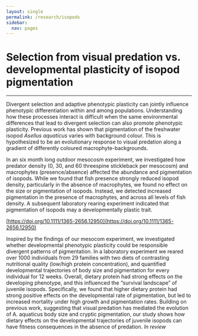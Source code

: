 ```yaml
---
layout: single
permalink: /research/isopods
sidebar:
  nav: pages
---
```

# Selection from visual predation vs. developmental plasticity of isopod pigmentation
---

Divergent selection and adaptive phenotypic plasticity can jointly influence phenotypic differentiation within and among populations. Understanding how these processes interact is difficult when the same environmental differences that lead to divergent selection can also promote phenotypic plasticity. Previous work has shown that pigmentation of the freshwater isopod *Asellus aquaticus* varies with background colour. This is hypothesized to be an evolutionary response to visual predation along a gradient of differently coloured macrophyte-backgrounds. 

In an six month long outdoor mesocosm experiment, we investigated how predator density (0, 30, and 60 threespine stickleback per mesocosm) and macrophytes (presence/absence) affected the abundance and pigmentation of isopods. While we found that fish presence strongly reduced isopod density, particularly in the absence of macrophytes, we found no effect on the size or pigmentation of isopods. Instead, we detected increased pigmentation in the presence of macrophytes, and across all levels of fish density. A subsequent laboratory rearing experiment indicated that pigmentation of isopods may a developmentally plastic trait. 

[https://doi.org/10.1111/1365-2656.12950](https://doi.org/10.1111/1365-2656.12950)


Inspired by the findings of our mesocom experiment, we investigated whether developmental phenotypic plasticity could be responsible divergent patterns of pigmentation. In a laboratory experiment we reared over 1000 individuals from 29 families with two diets of contrasting nutritional quality (low/high protein concentration), and quantified developmental trajectories of body size and pigmentation for every individual for 12 weeks. Overall, dietary protein had strong effects on the developing phenotype, and this influenced the “survival landscape” of juvenile isopods. Specifically, we found that higher dietary protein had strong positive effects on the developmental rate of pigmentation, but led to increased mortality under high growth and pigmentation rates. Building on previous work, suggesting that visual predation has mediated the evolution of A. aquaticus body size and cryptic pigmentation, our study shows how dietary effects on the developmental trajectories of juvenile isopods can have fitness consequences in the absence of predation. *In review*